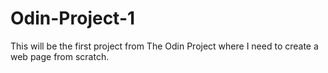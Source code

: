 # Odin-Project-1
This will be the first project from The Odin Project where I need to create a web page from scratch.